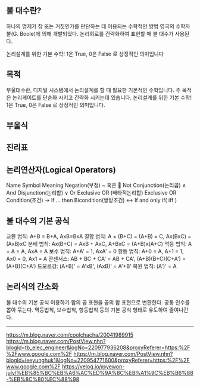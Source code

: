 

## 불 대수란?

하나의 명제가 참 또는 거짓인가를 판단하는 데 이용되는 수학적인 방법
영국의 수학자 불(G. Boole)에 의해 개발되었다.
논리회로를 간략화하여 표현할 때 불 대수가 사용된다.

논리설계를 위한 기본 수학! 1은 True, 0은 False 로 상징적인 의미입니다

## 목적

부울대수란, 디지털 시스템에서 논리설계를 할 때 필요한 기본적인 수학입니다. 주 목적은 논리게이트를 단순화 시키고 간략화 시키는데 있습니다. 논리설계를 위한 기본 수학! 1은 True, 0은 False 로 상징적인 의미입니다.

## 부울식

## 진리표


## 논리연산자(Logical Operators)
Name Symbol Meaning
 Negation(부정) ~ 혹은  Not
 Conjunction(논리곱) ∧ And
 Disjunction(논리합) ∨ Or
 Exclusive OR
(배타적논리합)
Exclusive OR
 Condition(조건) → If … then
 Bicondition(쌍방조건) ↔ If and only if( iff )

## 불 대수의 기본 공식

교환 법칙: A+B = B+A, AxB=BxA
결합 법칙: A + (B+C) = (A+B) + C, Ax(BxC) = (AxB)xC
분배 법칙: Ax(B+C) = AxB + AxC, A+BxC = (A+B)x(A+C)
멱등 법칙: A + A = A, AxA = A
보수 법칙: A+A' = 1, AxA' = 0
항등 법칙: A+0 = A, A+1 = 1, Ax0 = 0, Ax1 = A
콘센서스: AB + BC + CA' = AB + CA', (A+B)(B+C)(C+A') = (A+B)(C+A')
드모르강: (A+B)' = A'xB', (AxB)' = A'+B'
복원 법칙: (A')' = A

## 논리식의 간소화

불 대수의 기본 공식 이용하기
합의 곱 표현을 곱의 합 표현으로 변환한다.
공통 인수를 뽑아 묶는다.
멱등법칙, 보수법칙, 항등법칙 등의 기본 공식 형태로 유도하여 줄여나간다.

---
https://m.blog.naver.com/coolchacha/20041989915
https://m.blog.naver.com/PostView.nhn?blogId=tb_elec_engineer&logNo=220977936208&proxyReferer=https:%2F%2Fwww.google.com%2F
https://m.blog.naver.com/PostView.nhn?blogId=leeyunghuk1&logNo=220954771600&proxyReferer=https:%2F%2Fwww.google.com%2F
https://velog.io/@yewon-july/%EB%85%BC%EB%A6%AC%ED%9A%8C%EB%A1%9C%EB%B6%88-%EB%8C%80%EC%88%98